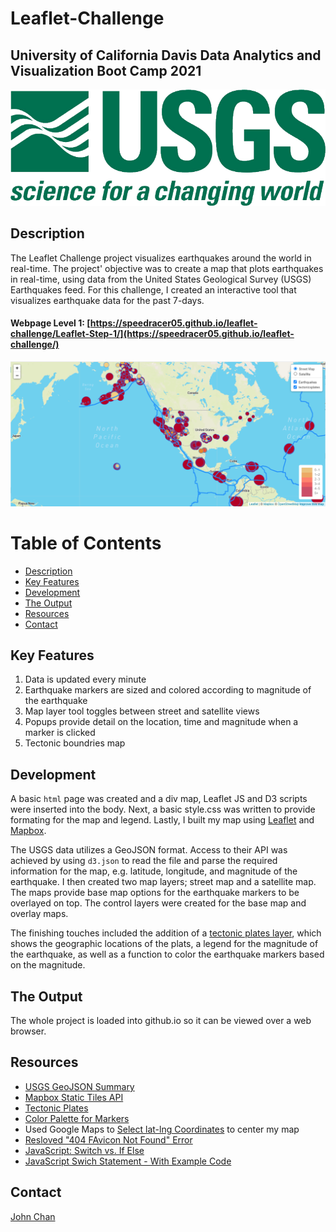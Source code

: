 # Leaflet-Challenge
## University of California Davis Data Analytics and Visualization Boot Camp 2021

![](https://github.com/speedracer05/leaflet-challenge/blob/main/Leaflet-Step-1/images/USGS_logo.png)
## Description
The Leaflet Challenge project visualizes earthquakes around the world in real-time. The project' objective was to create a map that plots earthquakes in real-time, using data from the United States Geological Survey (USGS) Earthquakes feed. For this challenge, I created an interactive tool that visualizes earthquake data for the past 7-days.  

#### Webpage Level 1: [https://speedracer05.github.io/leaflet-challenge/Leaflet-Step-1/](https://speedracer05.github.io/leaflet-challenge/)

![](https://github.com/speedracer05/leaflet-challenge/blob/main/Leaflet-Step-2/images/global_map_tec.png)

# Table of Contents
-   [Description](#description)
-   [Key Features](#key-features)
-   [Development](#development)
-   [The Output](#the-ouput)
-   [Resources](#resources)
-   [Contact](#contact)

## Key Features
1. Data is updated every minute
2. Earthquake markers are sized and colored according to magnitude of the earthquake
3. Map layer tool toggles between street and satellite views
4. Popups provide detail on the location, time and magnitude when a marker is clicked
5. Tectonic boundries map

## Development
A basic `html` page was created and a div map, Leaflet JS and D3 scripts were inserted into the body. Next, a basic style.css was written to provide formating for the map and legend. Lastly, I built my map using [Leaflet](https://leafletjs.com/) and [Mapbox](https://docs.mapbox.com/).  

The USGS data utilizes a GeoJSON format. Access to their API was achieved by using `d3.json` to read the file and parse the required information for the map, e.g. latitude, longitude, and magnitude of the earthquake. I then created two map layers; street map and a satellite map. The maps provide base map options for the earthquake markers to be overlayed on top. The control layers were created for the base map and overlay maps. 

The finishing touches included the addition of a [tectonic plates layer](http://peterbird.name/oldFTP/PB2002/2001GC000252_readme.txt), which shows the geographic locations of the plats, a legend for the magnitude of the earthquake, as well as a function to color the earthquake markers based on the magnitude.  

## The Output
The whole project is loaded into github.io so it can be viewed over a web browser.

## Resources
- [USGS GeoJSON Summary](https://earthquake.usgs.gov/earthquakes/feed/v1.0/geojson.php)
- [Mapbox Static Tiles API](https://docs.mapbox.com/api/maps/static-tiles/)
- [Tectonic Plates](https://github.com/fraxen/tectonicplates/blob/master/GeoJSON/PB2002_boundaries.json)
- [Color Palette for Markers](https://www.schemecolor.com/red-sunset.php)
- Used Google Maps to [Select lat-lng Coordinates](https://www.google.com/maps/) to center my map
- [Resloved "404 FAvicon Not Found" Error](https://www.tutsandtips.com/web-design/how-to-fix-404-favicon-not-found-error/)
- [JavaScript: Switch vs. If Else](https://medium.com/@michellekwong2/switch-vs-if-else-1d458e7b0711)
- [JavaScript Swich Statement - With Example Code](https://www.freecodecamp.org/news/javascript-switch-statement-with-js-switch-case-example-code/)

## Contact
[John Chan](https://github.com/speedracer05)
